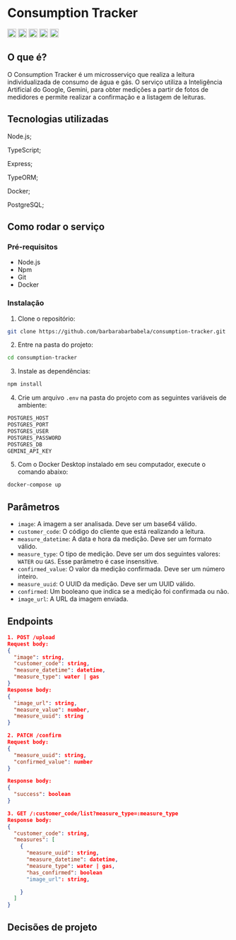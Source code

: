 # Consumption Tracker
<div style="display: inline block">
<img src="https://www.vectorlogo.zone/logos/nodejs/nodejs-icon.svg" width="20px"/>    
<img src="https://www.vectorlogo.zone/logos/typescriptlang/typescriptlang-icon.svg" width="20px"/>
<img src="https://www.vectorlogo.zone/logos/docker/docker-tile.svg" width="20px"/>
<img src="https://www.vectorlogo.zone/logos/postgresql/postgresql-icon.svg" width="20px"/>
<img src="https://www.vectorlogo.zone/logos/expressjs/expressjs-icon.svg" width="20px"/>
</div>

## O que é?

O Consumption Tracker é um microsserviço que realiza a leitura individualizada de consumo de água e gás.
O serviço utiliza a Inteligência Artificial do Google, Gemini, para obter medições a partir de fotos de medidores e permite realizar a confirmação e a listagem de leituras.

## Tecnologias utilizadas

Node.js;

TypeScript;

Express;

TypeORM;

Docker;

PostgreSQL;

## Como rodar o serviço

### Pré-requisitos

- Node.js
- Npm
- Git
- Docker

### Instalação

1. Clone o repositório:

```bash
git clone https://github.com/barbarabarbabela/consumption-tracker.git
```

2. Entre na pasta do projeto:

```bash
cd consumption-tracker
```

3. Instale as dependências:

```bash
npm install
```

4. Crie um arquivo `.env` na pasta do projeto com as seguintes variáveis de ambiente:

```bash
POSTGRES_HOST
POSTGRES_PORT
POSTGRES_USER
POSTGRES_PASSWORD
POSTGRES_DB
GEMINI_API_KEY
```

5. Com o Docker Desktop instalado em seu computador, execute o comando abaixo:

```bash
docker-compose up
```

## Parâmetros

- `image`: A imagem a ser analisada. Deve ser um base64 válido.
- `customer_code`: O código do cliente que está realizando a leitura.
- `measure_datetime`: A data e hora da medição. Deve ser um formato válido.
- `measure_type`: O tipo de medição. Deve ser um dos seguintes valores: `WATER` ou `GAS`. Esse parâmetro é case insensitive.
- `confirmed_value`: O valor da medição confirmada. Deve ser um número inteiro.
- `measure_uuid`: O UUID da medição. Deve ser um UUID válido.
- `confirmed`: Um booleano que indica se a medição foi confirmada ou não.
- `image_url`: A URL da imagem enviada.

## Endpoints

```json
1. POST /upload
Request body:
{
  "image": string,
  "customer_code": string,
  "measure_datetime": datetime,
  "measure_type": water | gas
}
Response body:
{
  "image_url": string,
  "measure_value": number,
  "measure_uuid": string
}
```

```json
2. PATCH /confirm
Request body:
{
  "measure_uuid": string,
  "confirmed_value": number
}

Response body:
{
  "success": boolean
}
```

```json
3. GET /:customer_code/list?measure_type=:measure_type
Response body:
{
  "customer_code": string,
  "measures": [
    {
      "measure_uuid": string,
      "measure_datetime": datetime,
      "measure_type": water | gas,
      "has_confirmed": boolean
      "image_url": string,

    }
  ]
}
```

## Decisões de projeto
